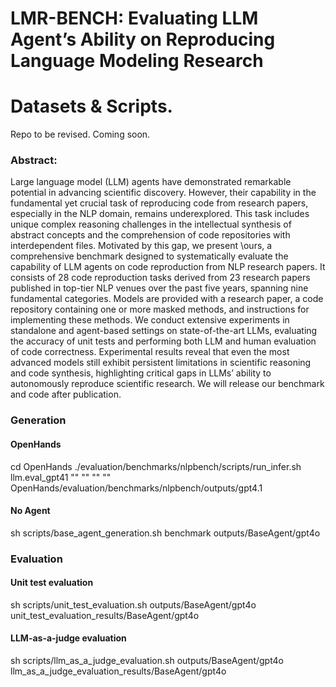 # LMR-BENCH: Evaluating LLM Agent’s Ability on Reproducing Language Modeling Research


# Datasets & Scripts.
Repo to be revised. Coming soon.

### Abstract: 
 Large language model (LLM) agents have demonstrated remarkable potential in advancing scientific discovery. However, their capability in the fundamental yet crucial task of reproducing code from research papers, especially in the NLP domain, remains underexplored. This task includes unique complex reasoning challenges in the intellectual synthesis of abstract concepts and the comprehension of code repositories with interdependent files. Motivated by this gap, we present \ours, a comprehensive benchmark designed to systematically evaluate the capability of LLM agents on code reproduction from NLP research papers. It consists of 28 code reproduction tasks derived from 23 research papers published in top-tier NLP venues over the past five years, spanning nine fundamental categories. Models are provided with a research paper, a code repository containing one or more masked methods, and instructions for implementing these methods.
We conduct extensive experiments in standalone and agent-based settings on state-of-the-art LLMs, evaluating the accuracy of unit tests and performing both LLM and human evaluation of code correctness.
Experimental results reveal that even the most advanced models still exhibit persistent limitations in scientific reasoning and code synthesis, highlighting critical gaps in LLMs’ ability to autonomously reproduce scientific research. We will release our benchmark and code after publication.


### Generation
#### OpenHands
cd OpenHands
./evaluation/benchmarks/nlpbench/scripts/run_infer.sh llm.eval_gpt41 "" "" "" "" OpenHands/evaluation/benchmarks/nlpbench/outputs/gpt4.1

#### No Agent
sh scripts/base_agent_generation.sh benchmark outputs/BaseAgent/gpt4o


### Evaluation
#### Unit test evaluation
sh scripts/unit_test_evaluation.sh outputs/BaseAgent/gpt4o unit_test_evaluation_results/BaseAgent/gpt4o

#### LLM-as-a-judge evaluation
sh scripts/llm_as_a_judge_evaluation.sh outputs/BaseAgent/gpt4o llm_as_a_judge_evaluation_results/BaseAgent/gpt4o

